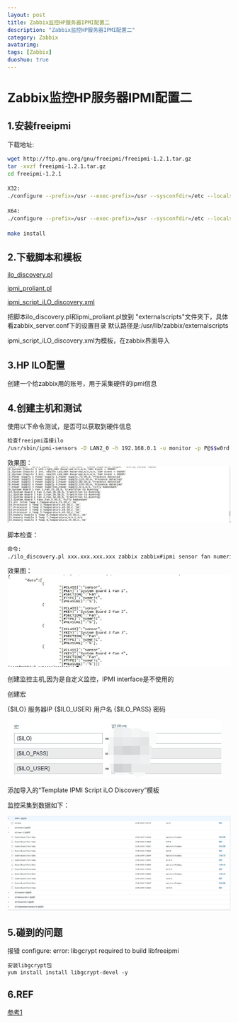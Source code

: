 ```yaml
---
layout: post
title: Zabbix监控HP服务器IPMI配置二
description: "Zabbix监控HP服务器IPMI配置二"
category: Zabbix
avatarimg: 
tags: [Zabbix]
duoshuo: true
---
```


# Zabbix监控HP服务器IPMI配置二

## 1.安装freeipmi

下载地址:

```bash
wget http://ftp.gnu.org/gnu/freeipmi/freeipmi-1.2.1.tar.gz 
tar -xvzf freeipmi-1.2.1.tar.gz
cd freeipmi-1.2.1

X32:
./configure --prefix=/usr --exec-prefix=/usr --sysconfdir=/etc --localstatedir=/var --mandir=/usr/share/man

X64:
./configure --prefix=/usr --exec-prefix=/usr --sysconfdir=/etc --localstatedir=/var --mandir=/usr/share/man --libdir=/usr/lib64

make install
```

## 2.下载脚本和模板

[ilo_discovery.pl](https://github.com/Volcano888/Volcano888.github.io/blob/master/soft-conf/Zabbix/ilo_discovery.pl)

[ipmi_proliant.pl](https://github.com/Volcano888/Volcano888.github.io/blob/master/soft-conf/Zabbix/ipmi_proliant.pl)

[ipmi_script_iLO_discovery.xml](https://github.com/Volcano888/Volcano888.github.io/blob/master/soft-conf/Zabbix/ipmi_script_iLO_discovery.xml)

把脚本ilo_discovery.pl和ipmi_proliant.pl放到 "externalscripts"文件夹下，具体看zabbix_server.conf下的设置目录
默认路径是:/usr/lib/zabbix/externalscripts

ipmi_script_iLO_discovery.xml为模板，在zabbix界面导入

## 3.HP ILO配置
创建一个给zabbix用的账号，用于采集硬件的ipmi信息


## 4.创建主机和测试

使用以下命令测试，是否可以获取到硬件信息

```bash
检查freeipmi连接ilo
/usr/sbin/ipmi-sensors -D LAN2_0 -h 192.168.0.1 -u monitor -p P@$$w0rd -l USER -W discretereading --no-header-output --quiet-cache --sdr-cache-recreate --comma-separated-output --entity-sensor-names
```
效果图：
![image](https://raw.githubusercontent.com/Volcano888/Volcano888.github.io/master/images/Zabbix/zabbixipmi1.jpg)

脚本检查：

```bash
命令:
./ilo_discovery.pl xxx.xxx.xxx.xxx zabbix zabbix#ipmi sensor fan numeric
```

效果图：
![image](https://raw.githubusercontent.com/Volcano888/Volcano888.github.io/master/images/Zabbix/zabbixipmi2.jpg)

创建监控主机,因为是自定义监控，IPMI interface是不使用的

创建宏

{$ILO}   服务器IP
{$ILO_USER}  用户名
{$ILO_PASS}  密码

![image](https://raw.githubusercontent.com/Volcano888/Volcano888.github.io/master/images/Zabbix/zabbixipmi3.jpg)

添加导入的“Template IPMI Script iLO Discovery”模板


监控采集到数据如下：

![image](https://raw.githubusercontent.com/Volcano888/Volcano888.github.io/master/images/Zabbix/zabbixipmi4.jpg)



## 5.碰到的问题
报错
configure: error: libgcrypt required to build libfreeipmi


```
安装libgcrypt包
yum install install libgcrypt-devel -y

```

## 6.REF
[参考1](https://www.zabbix.com/forum/showthread.php?t=44968)